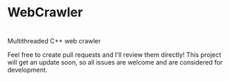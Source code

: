 # WebCrawler
#
Multithreaded C++ web crawler

Feel free to create pull requests and I'll review them directly!
This project will get an update soon, so all issues are welcome and are considered for development.
